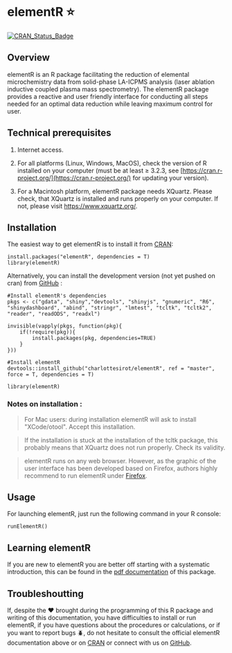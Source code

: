 # elementR :star:

[![CRAN_Status_Badge](http://www.r-pkg.org/badges/version/elementR)](https://cran.r-project.org/package=elementR)

## Overview

elementR is an R package facilitating the reduction of elemental microchemistry data from solid-phase LA-ICPMS analysis (laser ablation inductive coupled plasma mass spectrometry). The elementR package provides a reactive and user friendly interface for conducting all steps needed for an optimal data reduction while leaving maximum control for user.

## Technical prerequisites

1. Internet access.

2. For all platforms (Linux, Windows, MacOS), check the version of R installed on your computer (must be at least ≥ 3.2.3, see [https://cran.r-project.org/](https://cran.r-project.org/) for updating your version).

3. For a Macintosh platform, elementR package needs XQuartz. Please check, that XQuartz is installed and runs properly on your computer. If not, please visit https://www.xquartz.org/.

## Installation

The easiest way to get elementR is to install it from [CRAN](https://CRAN.R-project.org/package=elementR):

```
install.packages("elementR", dependencies = T)
library(elementR)
```

Alternatively, you can install the development version (not yet pushed on cran) from [GitHub](https://github.com/charlottesirot/elementR) :

```
#Install elementR's dependencies
pkgs <- c("gdata", "shiny","devtools", "shinyjs", "gnumeric", "R6", "shinydashboard", "abind", "stringr", "lmtest", "tcltk", "tcltk2", "reader", "readODS", "readxl")

invisible(vapply(pkgs, function(pkg){
	if(!require(pkg)){
		install.packages(pkg, dependencies=TRUE)
	}
}))

#Install elementR
devtools::install_github("charlottesirot/elementR", ref = "master", force = T, dependencies = T)

library(elementR)
```

### Notes on installation :

> For Mac users: during installation elementR will ask to install "XCode/otool". Accept this installation.


> If the installation is stuck at the installation of the tcltk package, this probably means that XQuartz does not run properly. Check its validity.


> elementR runs on any web browser. However, as the graphic of the user interface has been developed based on Firefox, authors highly recommend to run elementR under [Firefox](https://www.mozilla.org/en-US/firefox/new/).


## Usage

For launching elementR, just run the following command in your R console:

```
runElementR()
```
## Learning elementR

If you are new to elementR you are better off starting with a systematic introduction, this can be found in the [pdf documentation](inst/elementR_documentation.pdf) of this package.

## Troubleshoutting

If, despite the :heart: brought during the programming of this R package and writing of this documentation, you have difficulties to install or run elementR, if you have questions about the procedures or calculations, or if you want to report bugs :beetle:, do not hesitate to consult the official elementR documentation above or on [CRAN](https://CRAN.R-project.org/package=elementR) or connect with us on [GitHub](https://github.com/charlottesirot/elementR).
